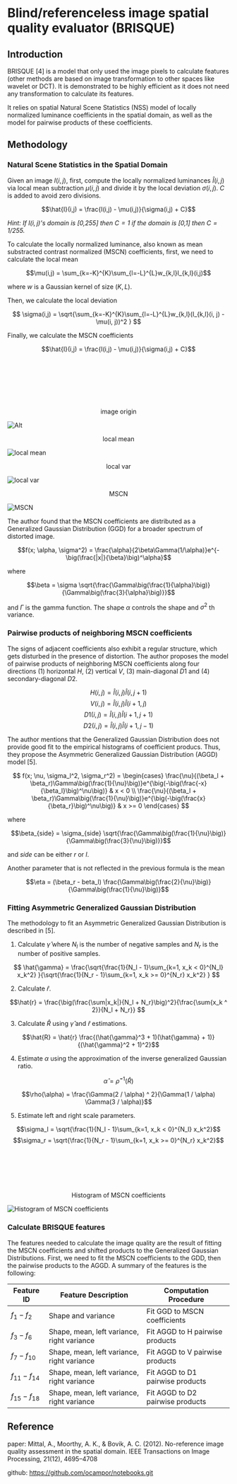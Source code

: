 # Blind/referenceless image spatial quality evaluator (BRISQUE)

## Introduction
BRISQUE [4] is a model that only used the image pixels to calculate features (other methods are based on image transformation to other spaces like wavelet or DCT). It is demonstrated to be highly efficient as it does not need any transformation to calculate its features.

It relies on spatial Natural Scene Statistics (NSS) model of locally normalized luminance coefficients in the spatial domain, as well as the model for pairwise products of these coefficients. 

## Methodology
### Natural Scene Statistics in the Spatial Domain
Given an image $I(i, j)$, first, compute the locally normalized luminances $\hat{I}(i,j)$ via local mean subtraction $\mu(i,j)$ and divide it by the local deviation $\sigma(i, j)$. $C$ is added to avoid zero divisions. 

$$\hat{I}(i,j) = \frac{I(i,j) - \mu(i,j)}{\sigma(i,j) + C}$$

*Hint: If $I(i,j)$'s domain is [0,255] then $C=1$ if the domain is [0,1] then $C=1/255$.* 

To calculate the locally normalized luminance, also known as mean substracted contrast normalized (MSCN) coefficients, first, we need to calculate the local mean

$$\mu(i,j) = \sum_{k=-K}^{K}\sum_{l=-L}^{L}w_{k,l}I_{k,l}(i,j)$$

where $w$ is a Gaussian kernel of size $(K, L)$.

Then, we calculate the local deviation

$$ \sigma(i,j) = \sqrt{\sum_{k=-K}^{K}\sum_{l=-L}^{L}w_{k,l}(I_{k,l}(i, j) - \mu(i, j))^2 } $$

Finally, we calculate the MSCN coefficients

$$\hat{I}(i,j) = \frac{I(i,j) - \mu(i,j)}{\sigma(i,j) + C}$$
<br/><br/><br/><br/><br/><br/>

<center>image origin</center>

![Alt](image/test.png "image origin")

<center>local mean</center>

![local mean](image/local_mean.png)

<center>local var</center>

![local var](image/local_var.png)

<center>MSCN</center>

![MSCN](image/mscn.png)


The author found that the MSCN coefficients are distributed as a Generalized Gaussian Distribution (GGD) for a broader spectrum of distorted image.

$$f(x; \alpha, \sigma^2) = \frac{\alpha}{2\beta\Gamma(1/\alpha)}e^{-\big(\frac{|x|}{\beta}\big)^\alpha}$$

where

$$\beta = \sigma \sqrt{\frac{\Gamma\big(\frac{1}{\alpha}\big)}{\Gamma\big(\frac{3}{\alpha}\big)}}$$

and $\Gamma$ is the gamma function.
The shape $\alpha$ controls the shape and $\sigma^2$ th variance.

### Pairwise products of neighboring MSCN coefficients

The signs of adjacent coefficients also exhibit a regular structure, which gets disturbed in the presence of distortion. The author proposes the model of pairwise products of neighboring MSCN coefficients along four directions (1) horizontal $H$, (2) vertical $V$, (3) main-diagonal $D1$ and (4) secondary-diagonal $D2$.

$$H(i,j) = \hat{I}(i,j) \hat{I}(i, j + 1)$$
$$V(i,j) = \hat{I}(i,j) \hat{I}(i + 1, j)$$
$$D1(i,j) = \hat{I}(i,j) \hat{I}(i + 1, j + 1)$$
$$D2(i,j) = \hat{I}(i,j) \hat{I}(i + 1, j - 1)$$

The author mentions that the Generalized Gaussian Distribution does not provide good fit to the empirical histograms of coefficient producs. Thus, they propose the Asymmetric Generalized Gaussian Distribution (AGGD) model [5].

$$
f(x; \nu, \sigma_l^2, \sigma_r^2) =  
   \begin{cases} 
      \frac{\nu}{(\beta_l + \beta_r)\Gamma\big(\frac{1}{\nu}\big)}e^{\big(-\big(\frac{-x}{\beta_l}\big)^\nu\big)} & x < 0 \\
        \frac{\nu}{(\beta_l + \beta_r)\Gamma\big(\frac{1}{\nu}\big)}e^{\big(-\big(\frac{x}{\beta_r}\big)^\nu\big)} & x >= 0
\end{cases}
$$

where

$$\beta_{side} = \sigma_{side} \sqrt{\frac{\Gamma\big(\frac{1}{\nu}\big)}{\Gamma\big(\frac{3}{\nu}\big)}}$$

and $side$ can be either $r$ or $l$.

Another parameter that is not reflected in the previous formula is the mean

$$\eta = (\beta_r - beta_l) \frac{\Gamma\big(\frac{2}{\nu}\big)}{\Gamma\big(\frac{1}{\nu}\big)}$$

### Fitting Asymmetric Generalized Gaussian Distribution

The methodology to fit an Asymmetric Generalized Gaussian Distribution is described in [5].

1. Calculate $\hat{\gamma}$ where $N_l$ is the number of negative samples and $N_r$ is the number of positive samples. 

$$
\hat{\gamma} = \frac{\sqrt{\frac{1}{N_l - 1}\sum_{k=1, x_k < 0}^{N_l} x_k^2}
}{\sqrt{\frac{1}{N_r - 1}\sum_{k=1, x_k >= 0}^{N_r} x_k^2}
}
$$

2. Calculate $\hat{r}$.

$$\hat{r} = \frac{\big(\frac{\sum|x_k|}{N_l + N_r}\big)^2}{\frac{\sum{x_k ^ 2}}{N_l + N_r}} $$

3. Calculate $\hat{R}$ using $\hat{\gamma}$ and $\hat{r}$ estimations.

$$\hat{R} = \hat{r} \frac{(\hat{\gamma}^3 + 1)(\hat{\gamma} + 1)}{(\hat{\gamma}^2 + 1)^2}$$

4. Estimate $\alpha$ using the approximation of the inverse generalized Gaussian ratio.

$$\hat{\alpha} = \hat{\rho} ^ {-1}(\hat{R})$$

$$\rho(\alpha) = \frac{\Gamma(2 / \alpha) ^ 2}{\Gamma(1 / \alpha) \Gamma(3 / \alpha)}$$

5. Estimate left and right scale parameters.

$$\sigma_l = \sqrt{\frac{1}{N_l - 1}\sum_{k=1, x_k < 0}^{N_l} x_k^2}$$
$$\sigma_r = \sqrt{\frac{1}{N_r - 1}\sum_{k=1, x_k >= 0}^{N_r} x_k^2}$$
<br/><br/><br/><br/><br/>
<center>Histogram of MSCN coefficients</center>

![Histogram of MSCN coefficients](image/Histogram_of_MSCN_coefficients.png)




### Calculate BRISQUE features

The features needed to calculate the image quality are the result of fitting the MSCN coefficients and shifted products to the Generalized Gaussian Distributions. First, we need to fit the MSCN coefficients to the GDD, then the pairwise products to the AGGD. A summary of the features is the following:

| Feature ID      | Feature Description                            | Computation Procedure            |
|-----------------|------------------------------------------------|----------------------------------|
| $f_1-f_2$       | Shape and variance                             | Fit GGD to MSCN coefficients     |
| $f_3-f_6$       | Shape, mean, left variance, right variance     | Fit AGGD to H pairwise products  |
| $f_7-f_{10}$    | Shape, mean, left variance, right variance     | Fit AGGD to V pairwise products  |
| $f_{11}-f_{14}$ | Shape, mean, left variance, right variance     | Fit AGGD to D1 pairwise products |
| $f_{15}-f_{18}$ | Shape, mean, left variance, right variance     | Fit AGGD to D2 pairwise products |

## Reference
paper: Mittal, A., Moorthy, A. K., & Bovik, A. C. (2012). No-reference image quality assessment in the spatial domain. IEEE Transactions on Image Processing, 21(12), 4695–4708

github: https://github.com/ocampor/notebooks.git